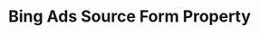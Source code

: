 ---
content-type: "api-form"
form-type: "source"
key: "source-form-properties-bing-ads-object"

title: "Bing Ads Source Form Property"
description: "{{ api.form-properties.source-forms.bing-ads.description }}"

object-attributes:
  - name: "frequency_in_minutes"
    type: "string"
    required: true
    description: |
      {{ connect.common.attributes.frequency | replace: "[INTEGRATION]","Bing Ads" }}
    value: "{{ sample-property-data.frequency }}"

  - name: "start_date"
    type: "string"
    required: true
    description: |
      {{ connect.common.attributes.start-date replace: | "[INTEGRATION]","Bing Ads" }}
    value: "{{ sample-property-data.start-date }}"

  - name: "anchor_time"
    type: "string"
    required: true
    description: "{{ connect.common.attributes.anchor-time }}"
    value: "{{ sample-property-data.anchor-time }}"

examples: 
  - code: |
      {  
       "type":"platform.bing-ads",
       "properties":{
          "frequency_in_minutes":"1440",
          "start_date":"2018-01-10T00:00:00Z",
          "token":"<TOKEN>"
        }
      }
---